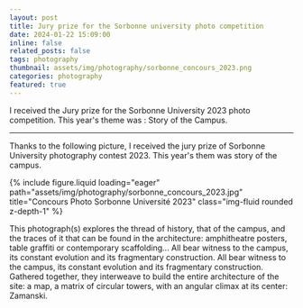 ```yaml
---
layout: post
title: Jury prize for the Sorbonne university photo competition
date: 2024-01-22 15:09:00
inline: false
related_posts: false
tags: photography
thumbnail: assets/img/photography/sorbonne_concours_2023.png
categories: photography
featured: true
---
```


I received the Jury prize for the Sorbonne University 2023 photo competition. This year's theme was : Story of the Campus.

---
Thanks to the following picture, I received the jury prize of Sorbonne University photography contest 2023. This year's them was story of the campus.
<div class="row">
    <div class="col-sm mt-3 mt-md-0">
        {% include figure.liquid loading="eager" path="assets/img/photography/sorbonne_concours_2023.jpg" title="Concours Photo Sorbonne Université 2023" class="img-fluid rounded z-depth-1" %}
    </div>
</div>

 This photograph(s) explores the thread of history, that of the campus, and the traces of it that can be found in the architecture: amphitheatre posters, table graffiti or contemporary scaffolding... All bear witness to the campus, its constant evolution and its fragmentary construction. All bear witness to the campus, its constant evolution and its fragmentary construction. Gathered together, they interweave to build the entire architecture of the site: a map, a matrix of circular towers, with an angular climax at its center: Zamanski.

